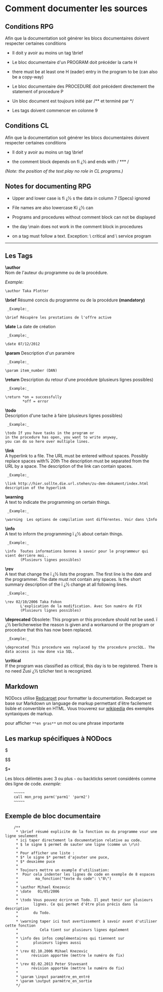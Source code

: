 Comment documenter les sources
==============================


Conditions RPG
--------------
Afin que la documentation soit générer les blocs documentaires doivent respecter certaines conditions

- Il doit y avoir au moins un tag \brief 

- Le bloc documentaire d'un PROGRAM doit précéder la carte H

- there must be at least one H (eader) entry in the program to be (can also be a copy-way)

- Le bloc documentaire des PROCEDURE doit précédent directement  the statement of procedure P

- Un bloc document est toujours initié par /** et terminé par */

- Les tags doivent commencer en colonne 9


Conditions CL
-------------
Afin que la documentation soit générer les blocs documentaires doivent respecter certaines conditions

- Il doit y avoir au moins un tag \brief

- the comment block depends on fi ¿½ and ends with / *** /


_(Note: the position of the text play no role in CL programs.)_



Notes for documenting RPG
-------------------------

- Upper and lower case is fi ¿½ s the data in column 7 (Specs) ignored

- File names are also lowercase Ki ¿½ can

- Programs and procedures without comment block can not be displayed

- the day \main does not work in the comment block in procedures

- on a tag must follow a text. Exception: \ critical and \ service program

* * *

Les Tags
--------

**\author**    
    Nom de l'auteur du programme ou de la procédure.
     
_Example:_

~~~~~
\author Taka Plotter
~~~~~


**\brief** 
   Résumé concis du programme ou de la procédure __(mandatory)__
     
     _Example:_

~~~~~
\brief Récupère les prestations de l'offre active
~~~~~


**\date**
    La date de création
     
     _Example:_

~~~~~
\date 07/12/2012
~~~~~

**\param**
    Description d'un paramère
     
     _Example:_ 

~~~~~
\param item_number (DAN)
~~~~~

**\return**
    Description du retour d'une procédure (plusieurs lignes possibles)
     
     _Example:_

~~~~~
\return *on = successfully 
        *off = error
~~~~~

**\todo**   
    Description d'une tache à faire (plusieurs lignes possibles)
     
     _Example:_ 

~~~~~
\todo If you have tasks in the program or 
in the procedure has open, you want to write anyway, 
you can do so here over multiple lines.
~~~~~

**\link**   
     A hyperlink to a file. The URL must be entered without spaces. Possibly replace spaces with% 20th The description must be separated from the URL by a space. The description of the link can contain spaces.
     
     _Example:_

~~~~~
\link http://hier.sollte.die.url.stehen/zu-dem-dokument/index.html description of the hyperlink
~~~~~


**\warning**    
    A text to indicate the programming on certain things.
     
     _Example:_

~~~~~
\warning  Les options de compilation sont différentes. Voir dans \Info
~~~~~

**\info**   
    A text to inform the programming ï ¿½ about certain things.
     
     _Example:_ 

~~~~~
\info  Toutes informations bonnes à savoir pour le programmeur qui vient derrière moi.. 
       (Plusieurs lignes possibles)
~~~~~

**\rev**   
     A text that change the ï ¿½ lists the program. The first line is the date and the programmer. The date must not contain any spaces. Is the short summary description of the ï ¿½ change at all following lines.
     
     _Example:_ 

~~~~~
\rev 02/10/2006 Taka Fokon
       L'explication de la modification. Avec Son numéro de FIX 
       (Plusieurs lignes possibles)
~~~~~

**\deprecated**
     Obsolete: This program or this procedure should not be used. ï ¿½ berlicherweise the reason is given and a workaround or the program or procedure that this has now been replaced.
     
     _Example:_ 

~~~~~
\deprecated This procedure was replaced by the procedure procSQL. The data access is now done via SQL.
~~~~~

**\critical**   
     If the program was classified as critical, this day is to be registered. There is no need Zusi ¿½ tzlicher text is recognized.


Markdown
--------
NODocs utilise [Redcarpet](https://github.com/vmg/redcarpet) pour formatter la documentation.
Redcarpet se base sur Markdown un language de markup permettant d'être facilement lisible et convertible en HTML. 
Vous trouverez sur [wikipedia](http://en.wikipedia.org/wiki/Markdown) des exemples syntaxiques de markup.

pour afficher `**en gras**` un mot ou une phrase importante

Les markup spécifiques à NODocs
-------------------------------
$

$$

$*

Les blocs délimtés avec 3 ou plus `~` ou backticks seront considérés comme des ligne de code.
_exemple:_

~~~~~
    ~~~~~
    call mon_prog parm('parm1' 'parm2')
    ~~~~~
~~~~~


Exemple de bloc documentaire
----------------------------

~~~~~
    /**
     * \brief résumé explicite de la fonction ou du programme vsur une ligne seulement
     * ici taper directement la documentation relative au code.
     * $ le signe $ permet de sauter une ligne (comme un \r\n)
     * 
     * Pour afficher une liste :
     * $* le signe $* permet d'ajouter une puce,
     * $* deuxième puce
     *
     * Toujours mettre un example d'utilisation:
     *  Pour cela indenter les lignes de code en exemple de 8 espaces
     *        ma_fonction("texte du code": \"8\")
     *
     * \author Mihael Knezevic
     * \date   01/05/2006
     *
     * \todo Vous pouvez écrire un Todo. Il peut tenir sur plusieurs 
     *       lignes. Ce qui permet d'être plus précis dans la description
     *       du Todo.
     *
     * \warning taper ici tout avertissement à savoir avant d'utiliser cette fonction
     *          Cela tient sur plusieurs lignes également
     *
     * \info des infos complémentaires qui tiennent sur 
     *       plusieurs lignes aussi
     *
     * \rev 02.10.2006 Mihael Knezevic
     *      révision apportée (mettre le numéro de fix)
     *
     * \rev 02.02.2013 Peter Stuvesant
     *      révision apportée (mettre le numéro de fix)
     *
     * \param \input paramètre_en_entré
     * \param \output parmètre_en_sortie
     */
~~~~~